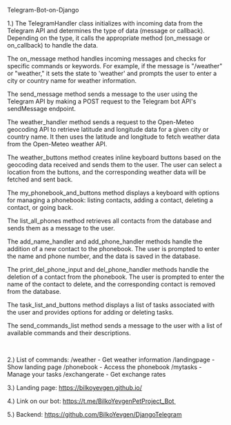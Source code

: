 Telegram-Bot-on-Django

1.) The TelegramHandler class initializes with incoming data from the Telegram API and determines the type of data (message or callback). Depending on the type, it calls the appropriate method (on_message or on_callback) to handle the data.

The on_message method handles incoming messages and checks for specific commands or keywords. For example, if the message is "/weather" or "weather," it sets the state to 'weather' and prompts the user to enter a city or country name for weather information.

The send_message method sends a message to the user using the Telegram API by making a POST request to the Telegram bot API's sendMessage endpoint.

The weather_handler method sends a request to the Open-Meteo geocoding API to retrieve latitude and longitude data for a given city or country name. It then uses the latitude and longitude to fetch weather data from the Open-Meteo weather API.

The weather_buttons method creates inline keyboard buttons based on the geocoding data received and sends them to the user. The user can select a location from the buttons, and the corresponding weather data will be fetched and sent back.

The my_phonebook_and_buttons method displays a keyboard with options for managing a phonebook: listing contacts, adding a contact, deleting a contact, or going back.

The list_all_phones method retrieves all contacts from the database and sends them as a message to the user.

The add_name_handler and add_phone_handler methods handle the addition of a new contact to the phonebook. The user is prompted to enter the name and phone number, and the data is saved in the database.

The print_del_phone_input and del_phone_handler methods handle the deletion of a contact from the phonebook. The user is prompted to enter the name of the contact to delete, and the corresponding contact is removed from the database.

The task_list_and_buttons method displays a list of tasks associated with the user and provides options for adding or deleting tasks.

The send_commands_list method sends a message to the user with a list of available commands and their descriptions.

<br>

2.)   List of commands:
/weather - Get weather information
/landingpage - Show landing page
/phonebook - Access the phonebook
/mytasks - Manage your tasks
/exchangerate - Get exchange rates

3.) Landing page: 
https://bilkoyevgen.github.io/

4.) Link on our bot:
https://t.me/BilkoYevgenPetProject_Bot 

5.) Backend: 
https://github.com/BilkoYevgen/DjangoTelegram
